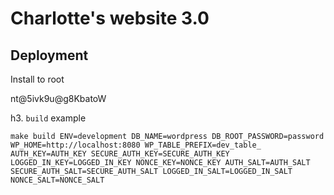 # Charlotte's website 3.0

## Deployment
Install to root


nt@5ivk9u@g8KbatoW



h3. `build` example

    make build ENV=development DB_NAME=wordpress DB_ROOT_PASSWORD=password WP_HOME=http://localhost:8080 WP_TABLE_PREFIX=dev_table_ AUTH_KEY=AUTH_KEY SECURE_AUTH_KEY=SECURE_AUTH_KEY LOGGED_IN_KEY=LOGGED_IN_KEY NONCE_KEY=NONCE_KEY AUTH_SALT=AUTH_SALT SECURE_AUTH_SALT=SECURE_AUTH_SALT LOGGED_IN_SALT=LOGGED_IN_SALT NONCE_SALT=NONCE_SALT
